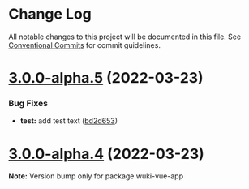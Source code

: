 # Change Log

All notable changes to this project will be documented in this file.
See [Conventional Commits](https://conventionalcommits.org) for commit guidelines.

# [3.0.0-alpha.5](https://github.com/melishev/wuki/compare/v3.0.0-alpha.4...v3.0.0-alpha.5) (2022-03-23)


### Bug Fixes

* **test:** add test text ([bd2d653](https://github.com/melishev/wuki/commit/bd2d653b4154e82e2574dfa58d30efb0fe5b0346))





# [3.0.0-alpha.4](https://github.com/melishev/wuki/compare/v3.0.0-alpha.3...v3.0.0-alpha.4) (2022-03-23)

**Note:** Version bump only for package wuki-vue-app
